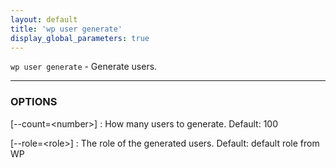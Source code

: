 ```yaml
---
layout: default
title: 'wp user generate'
display_global_parameters: true
---
```


`wp user generate` - Generate users.

<hr />

### OPTIONS

[\--count=&lt;number&gt;]
: How many users to generate. Default: 100

[\--role=&lt;role&gt;]
: The role of the generated users. Default: default role from WP




